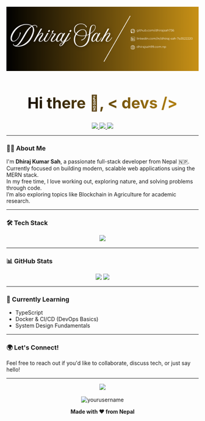 <!-- Banner image -->
<p align="center">
  <img src="image/Dhiraj Sah-img.png" alt="Dhiraj Kumar Sah Banner" height:284px;/>
</p>

<h1 style="font-weight: bold; font-size: 40px; background: linear-gradient(to right, #000000, #c89116); -webkit-background-clip: text; color: transparent;" align="center">Hi there 👋, < devs /></h1>

<p align="center">
  <a href="https://github.com/DhirajSah736">
    <img src="https://img.shields.io/badge/GitHub-181717?style=for-the-badge&logo=github" />
  </a>
  <a href="https://www.linkedin.com/in/dhiraj-sah-7a3522220/">
    <img src="https://img.shields.io/badge/LinkedIn-0A66C2?style=for-the-badge&logo=linkedin" />
  </a>
  <a href="mailto:eyemdheeraj436@example.com">
    <img src="https://img.shields.io/badge/Gmail-D14836?style=for-the-badge&logo=gmail" />
  </a>
</p>

---

### 👨‍💻 About Me

I'm **Dhiraj Kumar Sah**, a passionate full-stack developer from Nepal 🇳🇵.  
Currently focused on building modern, scalable web applications using the MERN stack.  
In my free time, I love working out, exploring nature, and solving problems through code.  
I’m also exploring topics like Blockchain in Agriculture for academic research.

---

### 🛠 Tech Stack

<p align="center">
  <img src="https://skillicons.dev/icons?i=html,css,js,react,nodejs,express,mongodb,vite,git,github,bootstrap,tailwind,redux,vscode" />
</p>

---

### 📊 GitHub Stats

<p align="center">
  <img src="https://github-readme-stats.vercel.app/api?username=yourusername&show_icons=true&theme=radical" />
  <img src="https://github-readme-stats.vercel.app/api/top-langs/?username=yourusername&layout=compact&theme=radical" />
</p>

---

### 🧠 Currently Learning
- TypeScript
- Docker & CI/CD (DevOps Basics)
- System Design Fundamentals

---

### 🌍 Let's Connect!
Feel free to reach out if you'd like to collaborate, discuss tech, or just say hello!

---

<p align="center">
  <img src="https://readme-typing-svg.herokuapp.com?font=Fira+Code&size=24&pause=1000&color=F7F7F7&center=true&vCenter=true&width=440&lines=Thanks+for+visiting!;Happy+coding+%F0%9F%91%8D" />
</p>

<p align="center">
  <img src="https://komarev.com/ghpvc/?username=yourusername&label=Profile+Views&color=blue&style=plastic" alt="yourusername" />
</p>

<p align="center">
  <b>Made with ❤️ from Nepal</b>
</p>
